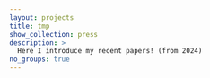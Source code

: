 ```yaml
---
layout: projects
title: tmp
show_collection: press
description: >
  Here I introduce my recent papers! (from 2024)
no_groups: true
---
```

